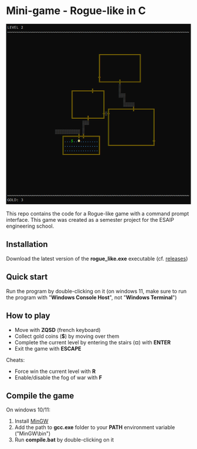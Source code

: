 <!-- # TODO

- [x] add the player and the stairs
- add game mechanics:
    - [x] the player can move up, down, left and right with WASD
    - [x] if the player tries to move into a wall, cancel the movement
    - [x] if the player is on top of the stairs, get to the level below if he presses "e"
    - [x] add gold coins that the player can collect
    - [x] add a level counter and a gold counter
    - [x] add a fog of war system
    - [x] find a way to turn the FOW on and off
- [x] add a batch file to compile the game
- [x] add colors -->

# Mini-game - Rogue-like in C

<center>

![game screenshot](docs/game_screenshot.png)

</center>

This repo contains the code for a Rogue-like game with a command prompt interface. This game was created as a semester project for the ESAIP engineering school.

## Installation

Download the latest version of the **rogue_like.exe** executable (cf. [releases](https://github.com/Gwizdo51/C_Rogue_like/releases))

## Quick start

Run the program by double-clicking on it (on windows 11, make sure to run the program with "**Windows Console Host**", not "**Windows Terminal**")

## How to play

- Move with **ZQSD** (french keyboard)
- Collect gold coins (**$**) by moving over them
- Complete the current level by entering the stairs (**¤**) with **ENTER**
- Exit the game with **ESCAPE**

Cheats:
- Force win the current level with **R**
- Enable/disable the fog of war with **F**

## Compile the game

On windows 10/11:
1. Install [MinGW](https://sourceforge.net/projects/mingw/)
2. Add the path to **gcc.exe** folder to your **PATH** environment variable ("MinGW\bin")
3. Run **compile.bat** by double-clicking on it
